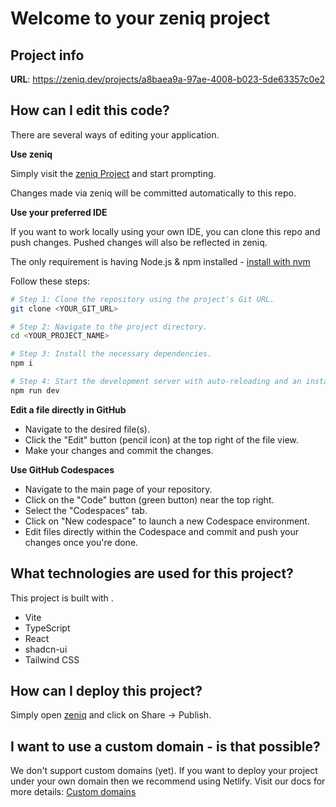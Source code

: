 # Welcome to your zeniq project

## Project info

**URL**: https://zeniq.dev/projects/a8baea9a-97ae-4008-b023-5de63357c0e2

## How can I edit this code?

There are several ways of editing your application.

**Use zeniq**

Simply visit the [zeniq Project](https://zeniq.dev/projects/a8baea9a-97ae-4008-b023-5de63357c0e2) and start prompting.

Changes made via zeniq will be committed automatically to this repo.

**Use your preferred IDE**

If you want to work locally using your own IDE, you can clone this repo and push changes. Pushed changes will also be reflected in zeniq.

The only requirement is having Node.js & npm installed - [install with nvm](https://github.com/nvm-sh/nvm#installing-and-updating)

Follow these steps:

```sh
# Step 1: Clone the repository using the project's Git URL.
git clone <YOUR_GIT_URL>

# Step 2: Navigate to the project directory.
cd <YOUR_PROJECT_NAME>

# Step 3: Install the necessary dependencies.
npm i

# Step 4: Start the development server with auto-reloading and an instant preview.
npm run dev
```

**Edit a file directly in GitHub**

- Navigate to the desired file(s).
- Click the "Edit" button (pencil icon) at the top right of the file view.
- Make your changes and commit the changes.

**Use GitHub Codespaces**

- Navigate to the main page of your repository.
- Click on the "Code" button (green button) near the top right.
- Select the "Codespaces" tab.
- Click on "New codespace" to launch a new Codespace environment.
- Edit files directly within the Codespace and commit and push your changes once you're done.

## What technologies are used for this project?

This project is built with .

- Vite
- TypeScript
- React
- shadcn-ui
- Tailwind CSS

## How can I deploy this project?

Simply open [zeniq](https://zeniq.dev/projects/a8baea9a-97ae-4008-b023-5de63357c0e2) and click on Share -> Publish.

## I want to use a custom domain - is that possible?

We don't support custom domains (yet). If you want to deploy your project under your own domain then we recommend using Netlify. Visit our docs for more details: [Custom domains](https://docs.zeniq.dev/tips-tricks/custom-domain/)
